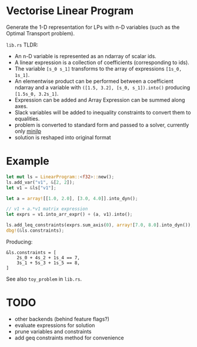 # Vectorise Linear Program

Generate the 1-D representation for LPs with n-D variables (such as the Optimal Transport problem).

`lib.rs` TLDR:

- An n-D variable is represented as an ndarray of scalar ids.
- A linear expression is a collection of coefficients (corresponding to ids).
- The variable `[s_0 s_1]` transforms to the array of expressions `[1s_0, 1s_1]`.
- An elementwise product can be performed between a coefficient ndarray and a variable with `([1.5, 3.2], [s_0, s_1]).into()` producing `[1.5s_0, 3.2s_1]`.
- Expression can be added and Array Expression can be summed along axes.
- Slack variables will be added to inequality constraints to convert them to equalities.
- problem is converted to standard form and passed to a solver, currently only [minilp](https://crates.io/crates/minilp)
- solution is reshaped into original format

# Example

```rust
let mut ls = LinearProgram::<f32>::new();
ls.add_var("v1", &[2, 2]);
let v1 = &ls["v1"];

let a = array![[1.0, 2.0], [3.0, 4.0]].into_dyn();

// v1 + a.*v1 matrix expression
let exprs = v1.into_arr_expr() + (a, v1).into();

ls.add_leq_constraints(exprs.sum_axis(0), array![7.0, 8.0].into_dyn());
dbg!(&ls.constraints);
```

Producing:

```
&ls.constraints = [
    2s_0 + 4s_2 + 1s_4 == 7,
    3s_1 + 5s_3 + 1s_5 == 8,
]
```

See also `toy_problem` in `lib.rs`.

# TODO

- other backends (behind feature flags?)
- evaluate expressions for solution
- prune variables and constraints
- add geq constraints method for convenience
